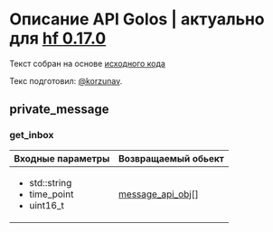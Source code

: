 # Описание API Golos | актуально для [hf 0.17.0](https://github.com/GolosChain/golos/releases/tag/v0.17.0)
Текст собран на основе [исходного кода](https://github.com/GolosChain/golos/tree/master/plugins/private_message/include/golos/plugins/private_message/private_message_plugin.hpp)

Текс подготовил: [@korzunav](https://golos.io/@korzunav).

## private_message
### get_inbox

|Входные параметры|Возвращаемый обьект|
|-----------------|-------------------|
|<ul><li>std::string</li><li>time_point</li><li>uint16_t</li></ul>|[message_api_obj](../objects/message_api_obj.md)[]|

